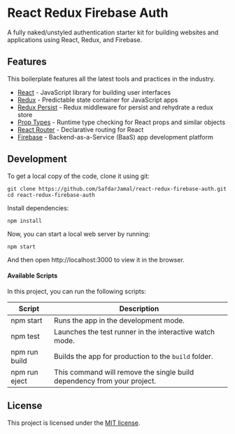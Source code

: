 # React Redux Firebase Auth

A fully naked/unstyled authentication starter kit for building websites and applications using React, Redux, and Firebase.

## Features

This boilerplate features all the latest tools and practices in the industry.

- [React](https://reactjs.org) - JavaScript library for building user interfaces
- [Redux](https://redux.js.org) - Predictable state container for JavaScript apps
- [Redux Persist](https://github.com/rt2zz/redux-persist) - Redux middleware for persist and rehydrate a redux store
- [Prop Types](https://github.com/facebook/prop-types) - Runtime type checking for React props and similar objects
- [React Router](https://reacttraining.com/react-router/web/guides/quick-start) - Declarative routing for React
- [Firebase](https://firebase.google.com) - Backend-as-a-Service (BaaS) app development platform

## Development

To get a local copy of the code, clone it using git:

```
git clone https://github.com/SafdarJamal/react-redux-firebase-auth.git
cd react-redux-firebase-auth
```

Install dependencies:

```
npm install
```

Now, you can start a local web server by running:

```
npm start
```

And then open http://localhost:3000 to view it in the browser.

#### Available Scripts

In this project, you can run the following scripts:

| Script        | Description                                                             |
| ------------- | ----------------------------------------------------------------------- |
| npm start     | Runs the app in the development mode.                                   |
| npm test      | Launches the test runner in the interactive watch mode.                 |
| npm run build | Builds the app for production to the `build` folder.                    |
| npm run eject | This command will remove the single build dependency from your project. |

## License

This project is licensed under the [MIT license](https://github.com/SafdarJamal/react-redux-firebase-auth/blob/master/LICENSE).
